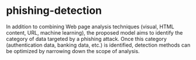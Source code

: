 # phishing-detection
In addition to combining Web page analysis techniques (visual, HTML content, URL, machine learning), the proposed model aims to identify the category of data targeted by a phishing attack. Once this category (authentication data, banking data, etc.) is identified, detection methods can be optimized by narrowing down the scope of analysis.
